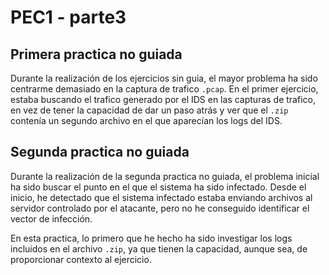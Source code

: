 # PEC1 - parte3

## Primera practica no guiada

Durante la realización de los ejercicios sin guia, el mayor problema ha sido centrarme demasiado en la captura de trafico `.pcap`.
En el primer ejercicio, estaba buscando el trafico generado por el IDS en las capturas de trafico, en vez de tener la capacidad de dar un paso atrás y ver que el `.zip` contenía un segundo archivo en el que aparecían los logs del IDS.

## Segunda practica no guiada

Durante la realización de la segunda practica no guiada, el problema inicial ha sido buscar el punto en el que el sistema ha sido infectado.
Desde el inicio, he detectado que el sistema infectado estaba enviando archivos al servidor controlado por el atacante, pero no he conseguido identificar el vector de infección. 

En esta practica, lo primero que he hecho ha sido investigar los logs incluidos en el archivo `.zip`, ya que tienen la capacidad, aunque sea, de proporcionar contexto al ejercicio.
